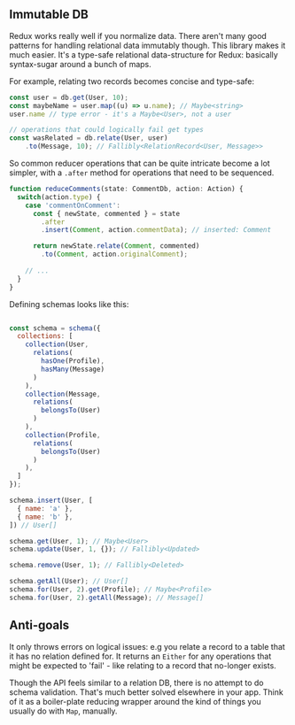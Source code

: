 ## Immutable DB

Redux works really well if you normalize data. There aren't many good patterns for handling relational data immutably though. This library makes it much easier. It's a type-safe relational data-structure for Redux: basically syntax-sugar around a bunch of maps.

For example, relating two records becomes concise and type-safe:

```typescript
const user = db.get(User, 10);
const maybeName = user.map((u) => u.name); // Maybe<string>
user.name // type error - it's a Maybe<User>, not a user

// operations that could logically fail get types
const wasRelated = db.relate(User, user)
    .to(Message, 10); // Fallibly<RelationRecord<User, Message>>
```

So common reducer operations that can be quite intricate become a lot simpler, with a `.after` method for operations that need to be sequenced.

```typescript
function reduceComments(state: CommentDb, action: Action) {
  switch(action.type) {
    case 'commentOnComment':
      const { newState, commented } = state
        .after
        .insert(Comment, action.commentData); // inserted: Comment

      return newState.relate(Comment, commented)
        .to(Comment, action.originalComment);
      
    // ...
  }
}
```

Defining schemas looks like this:

```javascript

const schema = schema({
  collections: [
    collection(User,
      relations(
        hasOne(Profile),
        hasMany(Message)
      )
    ),
    collection(Message,
      relations(
        belongsTo(User)
      )
    ),
    collection(Profile,
      relations(
        belongsTo(User)
      )
    ),
  ]
});

schema.insert(User, [
  { name: 'a' },
  { name: 'b' },
]) // User[]

schema.get(User, 1); // Maybe<User>
schema.update(User, 1, {}); // Fallibly<Updated>

schema.remove(User, 1); // Fallibly<Deleted>

schema.getAll(User); // User[]
schema.for(User, 2).get(Profile); // Maybe<Profile>
schema.for(User, 2).getAll(Message); // Message[]

```

## Anti-goals

It only throws errors on logical issues: e.g you relate a record to a table that it has no relation defined for. It returns an `Either` for any operations that might be expected to 'fail' - like relating to a record that no-longer exists.

Though the API feels similar to a relation DB, there is no attempt to do schema validation. That's much better solved elsewhere in your app. Think of it as a boiler-plate reducing wrapper around the kind of things you usually do with `Map`, manually.
